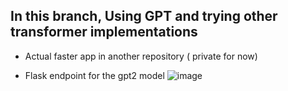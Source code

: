 ## In this branch, Using GPT and trying other transformer implementations
- Actual faster app in another repository ( private for now)

- Flask endpoint for the gpt2 model
 ![image](https://user-images.githubusercontent.com/19270934/149294621-2e151ca0-360a-4ac9-a6fd-9a03abc69279.png)
